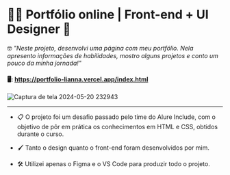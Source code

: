 # 👩‍💻 Portfólio online | Front-end + UI Designer 🎨

🤓 <em>"Neste projeto, desenvolvi uma página com meu portfólio. Nela 
apresento informações de habilidades, mostro alguns projetos e conto um pouco da minha jornada!"</em>

#### 🖥️: https://portfolio-lianna.vercel.app/index.html
![Captura de tela 2024-05-20 232943](https://github.com/Liacr/portfolio1-lia/assets/27229715/f70c73fd-87e5-4648-8112-936638b6d3a7)
___

- 📋 O projeto foi um desafio passado pelo time do Alure Include, com o objetivo de pôr em prática os conhecimentos em HTML e CSS, obtidos durante o curso.
  
- 🖌️ Tanto o design quanto o front-end foram desenvolvidos por mim.

- 🛠️ Utilizei apenas o Figma e o VS Code para produzir todo o projeto.
